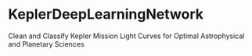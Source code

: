 # KeplerDeepLearningNetwork
Clean and Classify Kepler Mission Light Curves for Optimal Astrophysical and Planetary Sciences

